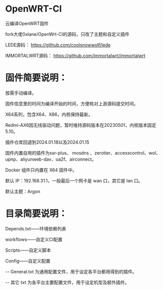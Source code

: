 # OpenWRT-CI
云编译OpenWRT固件

fork大佬0xlane/OpenWrt-CI的源码，只改了主题和自定义插件

LEDE源码：
https://github.com/coolsnowwolf/lede

IMMORTALWRT源码：
https://github.com/immortalwrt/immortalwrt

# 固件简要说明：

按需手动编译。

固件信息里的时间为编译开始的时间，方便核对上游源码提交时间。

X64系列，包含X64、X86，内核保持最新。

Redmi-AX6因无线驱动问题，暂时维持源码版本在20230501，内核版本固定5.10。

插件仓库回退到2024.01.18以及2024.01.15

固件内置自用的插件为ssr-plus、 mosdns 、zerotier、accesscontrol、wol、upnp、aliyunweb-dav、ua2f、airconnect。

Docker 组件只内置在 X64 固件中。

默认 IP：192.168.31.1，一般最后一个网卡是 wan 口，其它是 lan 口。

默认主题：Argon

# 目录简要说明：

Depends.txt——环境依赖列表

workflows——自定义CI配置

Scripts——自定义脚本

Config——自定义配置

  -- General.txt 为通用配置文件，用于设定各平台都用得到的插件。

  -- 其它 txt 为各平台主要配置文件，用于设定机型及额外插件。
